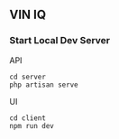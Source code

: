 ## VIN IQ

### Start Local Dev Server

API
```
cd server
php artisan serve
```

UI
```
cd client
npm run dev
```
